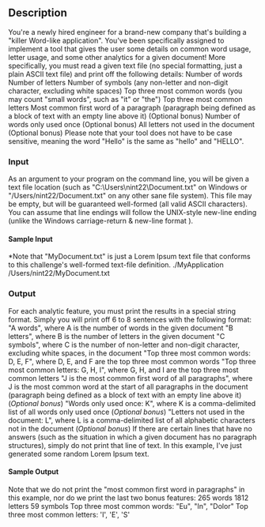 ## Description
You're a newly hired engineer for a brand-new company that's building a "killer Word-like application". You've been specifically assigned to implement a tool that gives the user some details on common word usage, letter usage, and some other analytics for a given document! More specifically, you must read a given text file (no special formatting, just a plain ASCII text file) and print off the following details:
Number of words
Number of letters
Number of symbols (any non-letter and non-digit character, excluding white spaces)
Top three most common words (you may count "small words", such as "it" or "the")
Top three most common letters
Most common first word of a paragraph (paragraph being defined as a block of text with an empty line above it) (Optional bonus)
Number of words only used once (Optional bonus)
All letters not used in the document (Optional bonus)
Please note that your tool does not have to be case sensitive, meaning the word "Hello" is the same as "hello" and "HELLO".

### Input
As an argument to your program on the command line, you will be given a text file location (such as "C:\Users\nint22\Document.txt" on Windows or "/Users/nint22/Document.txt" on any other sane file system). This file may be empty, but will be guaranteed well-formed (all valid ASCII characters). You can assume that line endings will follow the UNIX-style new-line ending (unlike the Windows carriage-return & new-line format ).

#### Sample Input
*Note that "MyDocument.txt" is just a Lorem Ipsum text file that conforms to this challenge's well-formed text-file definition.
./MyApplication /Users/nint22/MyDocument.txt

### Output
For each analytic feature, you must print the results in a special string format. Simply you will print off 6 to 8 sentences with the following format:
"A words", where A is the number of words in the given document
"B letters", where B is the number of letters in the given document
"C symbols", where C is the number of non-letter and non-digit character, excluding white spaces, in the document
"Top three most common words: D, E, F", where D, E, and F are the top three most common words
"Top three most common letters: G, H, I", where G, H, and I are the top three most common letters
"J is the most common first word of all paragraphs", where J is the most common word at the start of all paragraphs in the document (paragraph being defined as a block of text with an empty line above it) (*Optional bonus*)
"Words only used once: K", where K is a comma-delimited list of all words only used once (*Optional bonus*)
"Letters not used in the document: L", where L is a comma-delimited list of all alphabetic characters not in the document (*Optional bonus*)
If there are certain lines that have no answers (such as the situation in which a given document has no paragraph structures), simply do not print that line of text. In this example, I've just generated some random Lorem Ipsum text.

#### Sample Output
Note that we do not print the "most common first word in paragraphs" in this example, nor do we print the last two bonus features:
265 words
1812 letters
59 symbols
Top three most common words: "Eu", "In", "Dolor"
Top three most common letters: 'I', 'E', 'S'